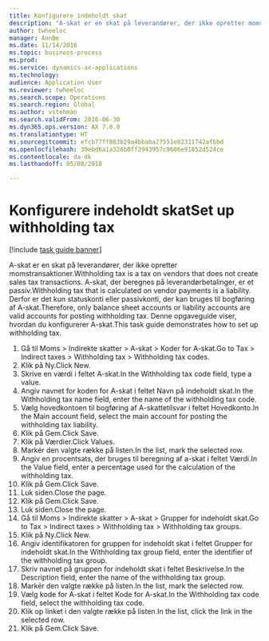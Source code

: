 ```yaml
--- 
title: Konfigurere indeholdt skat
description: "A-skat er en skat på leverandører, der ikke opretter momstransaktioner."
author: twheeloc
manager: AnnBe
ms.date: 11/14/2016
ms.topic: business-process
ms.prod: 
ms.service: dynamics-ax-applications
ms.technology: 
audience: Application User
ms.reviewer: twheeloc
ms.search.scope: Operations
ms.search.region: Global
ms.author: vstehman
ms.search.validFrom: 2016-06-30
ms.dyn365.ops.version: AX 7.0.0
ms.translationtype: HT
ms.sourcegitcommit: efcb77ff883b29a4bbaba27551e02311742afbbd
ms.openlocfilehash: 39ebd6a1a326b0ff2943957c9606e91852d524ce
ms.contentlocale: da-dk
ms.lasthandoff: 05/08/2018

---
```

# <a name="set-up-withholding-tax"></a><span data-ttu-id="aa944-103">Konfigurere indeholdt skat</span><span class="sxs-lookup"><span data-stu-id="aa944-103">Set up withholding tax</span></span>

[!include [task guide banner](../../includes/task-guide-banner.md)]

<span data-ttu-id="aa944-104">A-skat er en skat på leverandører, der ikke opretter momstransaktioner.</span><span class="sxs-lookup"><span data-stu-id="aa944-104">Withholding tax is a tax on vendors that does not create sales tax transactions.</span></span> <span data-ttu-id="aa944-105">A-skat, der beregnes på leverandørbetalinger, er et passiv.</span><span class="sxs-lookup"><span data-stu-id="aa944-105">Withholding tax that is calculated on vendor payments is a liability.</span></span> <span data-ttu-id="aa944-106">Derfor er det kun statuskonti eller passivkonti, der kan bruges til bogføring af A-skat.</span><span class="sxs-lookup"><span data-stu-id="aa944-106">Therefore, only balance sheet accounts or liability accounts are valid accounts for posting withholding tax.</span></span> <span data-ttu-id="aa944-107">Denne opgaveguide viser, hvordan du konfigurerer A-skat.</span><span class="sxs-lookup"><span data-stu-id="aa944-107">This task guide demonstrates how to set up withholding tax.</span></span>

1. <span data-ttu-id="aa944-108">Gå til Moms > Indirekte skatter > A-skat > Koder for A-skat.</span><span class="sxs-lookup"><span data-stu-id="aa944-108">Go to Tax > Indirect taxes > Withholding tax > Withholding tax codes.</span></span>
2. <span data-ttu-id="aa944-109">Klik på Ny.</span><span class="sxs-lookup"><span data-stu-id="aa944-109">Click New.</span></span>
3. <span data-ttu-id="aa944-110">Skrive en værdi i feltet A-skat.</span><span class="sxs-lookup"><span data-stu-id="aa944-110">In the Withholding tax code field, type a value.</span></span>
4. <span data-ttu-id="aa944-111">Angiv navnet for koden for A-skat i feltet Navn på indeholdt skat.</span><span class="sxs-lookup"><span data-stu-id="aa944-111">In the Withholding tax name field, enter the name of the withholding tax code.</span></span>
5. <span data-ttu-id="aa944-112">Vælg hovedkontoen til bogføring af A-skattetilsvar i feltet Hovedkonto.</span><span class="sxs-lookup"><span data-stu-id="aa944-112">In the Main account field, select the main account for posting the withholding tax liability.</span></span>
6. <span data-ttu-id="aa944-113">Klik på Gem.</span><span class="sxs-lookup"><span data-stu-id="aa944-113">Click Save.</span></span>
7. <span data-ttu-id="aa944-114">Klik på Værdier.</span><span class="sxs-lookup"><span data-stu-id="aa944-114">Click Values.</span></span>
8. <span data-ttu-id="aa944-115">Markér den valgte række på listen.</span><span class="sxs-lookup"><span data-stu-id="aa944-115">In the list, mark the selected row.</span></span>
9. <span data-ttu-id="aa944-116">Angiv en procentsats, der bruges til beregning af a-skat i feltet Værdi.</span><span class="sxs-lookup"><span data-stu-id="aa944-116">In the Value field, enter a percentage used for the calculation of the withholding tax.</span></span>
10. <span data-ttu-id="aa944-117">Klik på Gem.</span><span class="sxs-lookup"><span data-stu-id="aa944-117">Click Save.</span></span>
11. <span data-ttu-id="aa944-118">Luk siden.</span><span class="sxs-lookup"><span data-stu-id="aa944-118">Close the page.</span></span>
12. <span data-ttu-id="aa944-119">Klik på Gem.</span><span class="sxs-lookup"><span data-stu-id="aa944-119">Click Save.</span></span>
13. <span data-ttu-id="aa944-120">Luk siden.</span><span class="sxs-lookup"><span data-stu-id="aa944-120">Close the page.</span></span>
14. <span data-ttu-id="aa944-121">Gå til Moms > Indirekte skatter > A-skat > Grupper for indeholdt skat.</span><span class="sxs-lookup"><span data-stu-id="aa944-121">Go to Tax > Indirect taxes > Withholding tax > Withholding tax groups.</span></span>
15. <span data-ttu-id="aa944-122">Klik på Ny.</span><span class="sxs-lookup"><span data-stu-id="aa944-122">Click New.</span></span>
16. <span data-ttu-id="aa944-123">Angiv identifikatoren for gruppen for indeholdt skat i feltet Grupper for indeholdt skat.</span><span class="sxs-lookup"><span data-stu-id="aa944-123">In the Withholding tax group field, enter the identifier of the withholding tax group.</span></span>
17. <span data-ttu-id="aa944-124">Skriv navnet på gruppen for indeholdt skat i feltet Beskrivelse.</span><span class="sxs-lookup"><span data-stu-id="aa944-124">In the Description field, enter the name of the withholding tax group.</span></span>
18. <span data-ttu-id="aa944-125">Markér den valgte række på listen.</span><span class="sxs-lookup"><span data-stu-id="aa944-125">In the list, mark the selected row.</span></span>
19. <span data-ttu-id="aa944-126">Vælg kode for A-skat i feltet Kode for A-skat.</span><span class="sxs-lookup"><span data-stu-id="aa944-126">In the Withholding tax code field, select the withholding tax code.</span></span>
20. <span data-ttu-id="aa944-127">Klik op linket i den valgte række på listen.</span><span class="sxs-lookup"><span data-stu-id="aa944-127">In the list, click the link in the selected row.</span></span>
21. <span data-ttu-id="aa944-128">Klik på Gem.</span><span class="sxs-lookup"><span data-stu-id="aa944-128">Click Save.</span></span>


